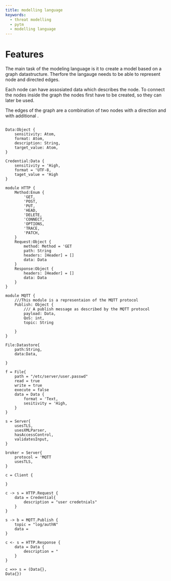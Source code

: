 ```yaml
---
title: modelling language
keywords:
  - threat modelling
  - pytm
  - modelling language
---
```


# Features

The main task of the modeling language is it to create a model based on a graph datastructure.
Therfore the langauge needs to be able to represent node and directed edges.

Each node can have assosiated data which describes the node.
To connect the nodes inside the graph the nodes first have to be created, so they can later be used.

The edges of the graph are a combination of two nodes with a direction and with additional .

```

Data:Object {
    sensitivity: Atom,
    format: Atom,
    description: String,
    target_value: Atom,
}

Credential:Data {
    sensitivity = 'High,
    format = 'UTF-8,
    taget_value = 'High
}

module HTTP {
    Method:Enum {
        'GET,
        'POST,
        'PUT,
        'HEAD,
        'DELETE,
        'CONNECT,
        'OPTIONS,
        'TRACE,
        'PATCH,
    }
    Request:Object {
        method: Method = 'GET
        path: String
        headers: [Header] = []
        data: Data
    }
    Response:Object {
        headers: [Header] = []
        data: Data
    }
}

module MQTT {
    ///This module is a representaion of the MQTT protocol
    Publish: Object {
        /// A publish message as described by the MQTT protocol
        payload: Data,
        QoS: int,
        topic: String

    }
}

File:Datastore{
    path:String,
    data:Data,

}

f = File{
    path = "/etc/server/user.passwd"
    read = true
    write = true
    execute = false
    data = Data {
        format = 'Text,
        sesitivity = 'High,
    }
}

s = Server{
    usesTLS,
    usesXMLParser,
    hasAccessControl,
    validatesInput,
}

broker = Server{
    protocol = 'MQTT
    usesTLS,
}

c = Client {
    
}

c -> s = HTTP.Request {
    data = Credential{
        description = "user credetnials"
    }
}

s -> b = MQTT.Publish {
    topic = "log/authN"
    data = 
}

c <- s = HTTP.Response {
    data = Data {
        description = "
    }
}

c =>> s = (Data{}, 
Data{})
```
